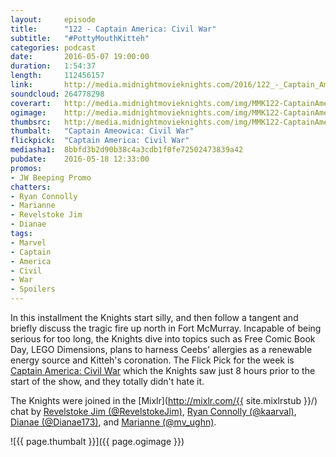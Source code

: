 ```yaml
---
layout:     episode
title:      "122 - Captain America: Civil War"
subtitle:	"#PottyMouthKitteh"
categories: podcast
date:       2016-05-07 19:00:00
duration:   1:54:37
length:     112456157
link:       http://media.midnightmovieknights.com/2016/122_-_Captain_America_Civil_War.m4a
soundcloud: 264778298
coverart:   http://media.midnightmovieknights.com/img/MMK122-CaptainAmeowica-1400x1400.png
ogimage:    http://media.midnightmovieknights.com/img/MMK122-CaptainAmeowica-750x750.png
thumbsrc:   http://media.midnightmovieknights.com/img/MMK122-CaptainAmeowica-200x200.png
thumbalt:   "Captain Ameowica: Civil War"
flickpick:  "Captain America: Civil War"
mediasha1:  8bbfd3b2d90b38c4a3cdb1f0fe72502473839a42
pubdate:    2016-05-18 12:33:00
promos:
- JW Beeping Promo
chatters:
- Ryan Connolly
- Marianne
- Revelstoke Jim
- Dianae
tags:
- Marvel
- Captain
- America
- Civil
- War
- Spoilers
---
```

In this installment the Knights start silly, and then follow a tangent and briefly discuss the tragic fire up north in Fort McMurray. Incapable of being serious for too long, the Knights dive into topics such as Free Comic Book Day, LEGO Dimensions, plans to harness Ceebs' allergies as a renewable energy source and Kitteh's coronation. The Flick Pick for the week is [Captain America: Civil War](http://www.imdb.com/title/tt3498820/) which the Knights saw just 8 hours prior to the start of the show, and they totally didn't hate it.

The Knights were joined in the [Mixlr](http://mixlr.com/{{ site.mixlrstub }}/) chat by [Revelstoke Jim (@RevelstokeJim)](https://twitter.com/RevelstokeJim), [Ryan Connolly (@kaarval)](https://twitter.com/kaarval), [Dianae (@Dianae173)](https://twitter.com/Dianae173), and [Marianne (@mv_ughn)](https://twitter.com/mv_ughn).

![{{ page.thumbalt }}]({{ page.ogimage }})
